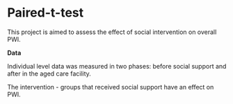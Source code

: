 # Paired-t-test
This project is aimed to assess the effect of social intervention on overall PWI.

__Data__

Individual level data was measured in two phases: before social support and after in the aged care facility. 

The intervention - groups that received social support have an effect on PWI.
